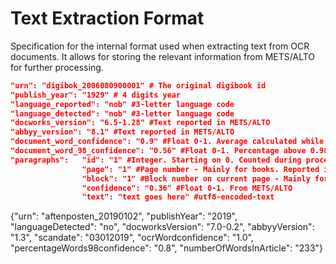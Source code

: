 # Text Extraction Format
Specification for the internal format used when extracting text from OCR documents. It allows for storing the relevant information from METS/ALTO for further processing.

```json
"urn": "digibok_2006080900001" # The original digibook id
"publish_year": "1929" # 4 digits year
"language_reported": "nob" #3-letter language code
"language_detected": "nob" #3-letter language code
"docworks_version": "6.5-1.28" #Text reported in METS/ALTO
"abbyy_version": "8.1" #Text reported in METS/ALTO
"document_word_confidence": "0.9" #Float 0-1. Average calculated while processing. 
"document_word_98_confidence": "0.56" #Float 0-1. Percentage above 0.98 confidence. Calculated while processing 
"paragraphs":   "id": "1" #Integer. Starting on 0. Counted during processing.
                "page": "1" #Page number - Mainly for books. Reported in METS/ALTO
                "block": "1" #Block number on current page - Mainly for books. Reported in METS/ALTO
                "confidence": "0.36" #Float 0-1. From METS/ALTO
                "text": "text goes here" #utf8-encoded-text
```

{"urn": "aftenposten_20190102", "publishYear": "2019", "languageDetected": "no", "docworksVersion": "7.0-0.2", "abbyyVersion": "1.3", "scandate": "03012019", "ocrWordconfidence": "1.0", "percentageWords98confidence": "0.8", "numberOfWordsInArticle": "233"}
